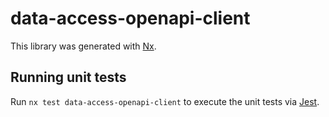 # data-access-openapi-client

This library was generated with [Nx](https://nx.dev).

## Running unit tests

Run `nx test data-access-openapi-client` to execute the unit tests via [Jest](https://jestjs.io).
